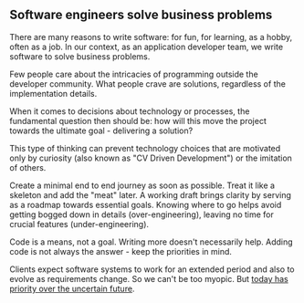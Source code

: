 ## Software engineers solve business problems

There are many reasons to write software: for fun, for learning, as a hobby, often as a job. In our context, as an application developer team, we write software to solve business problems.

Few people care about the intricacies of programming outside the developer community. What people crave are solutions, regardless of the implementation details.

When it comes to decisions about technology or processes, the fundamental question then should be: how will this move the project towards the ultimate goal - delivering a solution?

This type of thinking can prevent technology choices that are motivated only by curiosity (also known as "CV Driven Development") or the imitation of others.

Create a minimal end to end journey as soon as possible. Treat it like a skeleton and add the "meat" later. A working draft brings clarity by serving as a roadmap towards essential goals. Knowing where to go helps avoid getting bogged down in details (over-engineering), leaving no time for crucial features (under-engineering).

Code is a means, not a goal. Writing more doesn't necessarily help. Adding code is not always the answer - keep the priorities in mind.

Clients expect software systems to work for an extended period and also to evolve as requirements change. So we can't be too myopic. But [today has priority over the uncertain future](today.md).